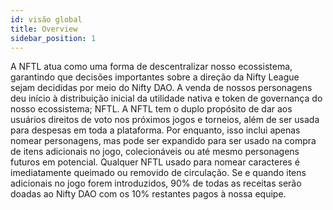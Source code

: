 ```yaml
---
id: visão global
title: Overview
sidebar_position: 1
---
```


A NFTL atua como uma forma de descentralizar nosso ecossistema, garantindo que decisões importantes sobre a direção da Nifty League sejam decididas por meio do Nifty DAO. A venda de nossos personagens deu início à distribuição inicial da utilidade nativa e token de governança do nosso ecossistema; NFTL. A NFTL tem o duplo propósito de dar aos usuários direitos de voto nos próximos jogos e torneios, além de ser usada para despesas em toda a plataforma. Por enquanto, isso inclui apenas nomear personagens, mas pode ser expandido para ser usado na compra de itens adicionais no jogo, colecionáveis ou até mesmo personagens futuros em potencial. Qualquer NFTL usado para nomear caracteres é imediatamente queimado ou removido de circulação. Se e quando itens adicionais no jogo forem introduzidos, 90% de todas as receitas serão doadas ao Nifty DAO com os 10% restantes pagos à nossa equipe.
